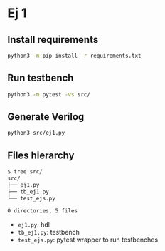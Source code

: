 # Ej 1

## Install requirements

```bash
python3 -m pip install -r requirements.txt
```

## Run testbench

```bash
python3 -m pytest -vs src/
```

## Generate Verilog

```bash
python3 src/ej1.py
```

## Files hierarchy

```bash
$ tree src/
src/
├── ej1.py
├── tb_ej1.py
└── test_ejs.py

0 directories, 5 files
```

* `ej1.py`: hdl
* `tb_ej1.py`: testbench
* `test_ejs.py`: pytest wrapper to run testbenches